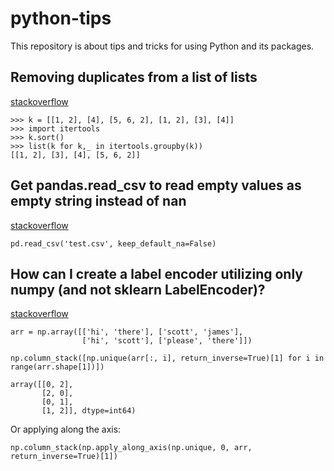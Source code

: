 # python-tips
 This repository is about tips and tricks for using Python and its packages.

## Removing duplicates from a list of lists
[stackoverflow](https://stackoverflow.com/questions/2213923/removing-duplicates-from-a-list-of-lists)

```
>>> k = [[1, 2], [4], [5, 6, 2], [1, 2], [3], [4]]
>>> import itertools
>>> k.sort()
>>> list(k for k,_ in itertools.groupby(k))
[[1, 2], [3], [4], [5, 6, 2]]
```
## Get pandas.read_csv to read empty values as empty string instead of nan
[stackoverflow](https://stackoverflow.com/questions/10867028/get-pandas-read-csv-to-read-empty-values-as-empty-string-instead-of-nan)

```
pd.read_csv('test.csv', keep_default_na=False)
```
## How can I create a label encoder utilizing only numpy (and not sklearn LabelEncoder)?
[stackoverflow](https://stackoverflow.com/questions/60955014/how-can-i-create-a-label-encoder-utilizing-only-numpy-and-not-sklearn-labelenco)

```
arr = np.array([['hi', 'there'], ['scott', 'james'],
                ['hi', 'scott'], ['please', 'there']])

np.column_stack([np.unique(arr[:, i], return_inverse=True)[1] for i in range(arr.shape[1])])

array([[0, 2],
       [2, 0],
       [0, 1],
       [1, 2]], dtype=int64)
```
Or applying along the axis:
```
np.column_stack(np.apply_along_axis(np.unique, 0, arr, return_inverse=True)[1])
```
